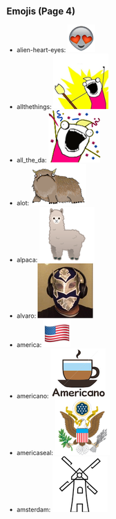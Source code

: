 
## Emojis (Page 4)

* alien-heart-eyes: ![alien-heart-eyes](output/alien-heart-eyes.png)
* allthethings: ![allthethings](output/allthethings.png)
* all_the_da: ![all_the_da](output/all_the_da.png)
* alot: ![alot](output/alot.png)
* alpaca: ![alpaca](output/alpaca.png)
* alvaro: ![alvaro](output/alvaro.jpg)
* america: ![america](output/america.png)
* americano: ![americano](output/americano.png)
* americaseal: ![americaseal](output/americaseal.png)
* amsterdam: ![amsterdam](output/amsterdam.png)
